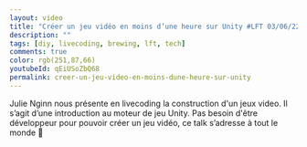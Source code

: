 ```yaml
---
layout: video
title: "Créer un jeu vidéo en moins d’une heure sur Unity #LFT 03/06/22"
description: ""
tags: [diy, livecoding, brewing, lft, tech]
comments: true
color: rgb(251,87,66)
youtubeId: qEiUSoZbQ68
permalink: creer-un-jeu-video-en-moins-dune-heure-sur-unity
---
```


Julie Nginn nous présente en livecoding la construction d'un jeux video.
Il s’agit d’une introduction au moteur de jeu Unity. 
Pas besoin d'être développeur pour pouvoir créer un jeu vidéo, ce talk s’adresse à tout le monde 🙂